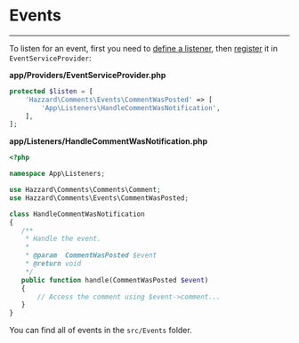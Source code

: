 # Events

<hr>

To listen for an event, first you need to [define a listener](http://laravel.com/docs/5.4/events#defining-listeners), then [register](http://laravel.com/docs/5.4/events#registering-events-and-listeners) it in `EventServiceProvider`:

__app/Providers/EventServiceProvider.php__

```php
protected $listen = [
    'Hazzard\Comments\Events\CommentWasPosted' => [
        'App\Listeners\HandleCommentWasNotification',
    ],
];
```

__app/Listeners/HandleCommentWasNotification.php__

```php
<?php

namespace App\Listeners;

use Hazzard\Comments\Comments\Comment;
use Hazzard\Comments\Events\CommentWasPosted;

class HandleCommentWasNotification
{
   /**
    * Handle the event.
    *
    * @param  CommentWasPosted $event
    * @return void
    */
   public function handle(CommentWasPosted $event)
   {
       // Access the comment using $event->comment...
   }
}
```

You can find all of events in the `src/Events` folder.
